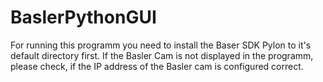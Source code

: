 # BaslerPythonGUI
For running this programm you need to install the Baser SDK Pylon to it's default directory first. 
If the Basler Cam is not displayed in the programm, please check, if the IP address of the Basler cam is configured correct.
